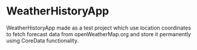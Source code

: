 # WeatherHistoryApp

WeatherHistoryApp made as a test project which use location coordinates to fetch forecast data from openWeatherMap.org and store it permanently using CoreData functionality.
